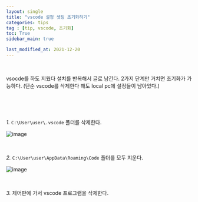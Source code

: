 ```yaml
---
layout: single
title: "vscode 설정 셋팅 초기화하기"
categories: tips
tag : [tip, vscode, 초기화]
toc: True
sidebar_main: true

last_modified_at: 2021-12-20
---
```


<br>

vsocde를 하도 지웠다 설치를 반복해서 글로 남긴다. 2가지 단계만 거치면 초기화가 가능하다. (단순 vscode를 삭제한다 해도 local pc에 설정들이 남아있다.)

<br>
<br>
<br>

*1.* `C:\User\user\.vscode` 폴더를 삭제한다.

![image](https://user-images.githubusercontent.com/78655692/146772823-6cec0b09-4022-484c-9cd8-802beefa527d.png)

<br>

*2.* `C:\User\user\AppData\Roaming\Code` 폴더를 모두 지운다.

![image](https://user-images.githubusercontent.com/78655692/146773025-2808144d-1025-42c0-8dad-ff980a0dbe5b.png)

<br>

*3.* 제어판에 가서 vscode 프로그램을 삭제한다.